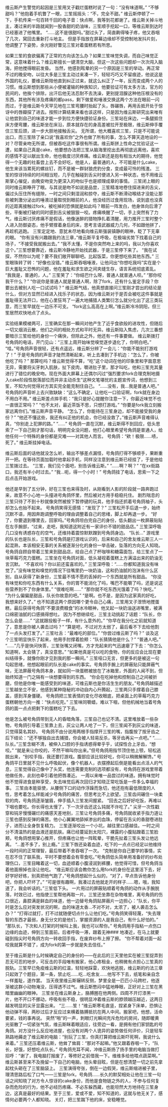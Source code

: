 
维云斯产生警觉的起因是三笙用叉子戳烂蛋糕时说了一句：“没有味道啊。”
“不够甜吗？”他抱着手机瞥了一眼，三笙摇摇头：“不，完全不甜。”
维云斯停顿了一下，手机传来一句百转千回的电子音：快点啊，我等到花都谢了。维云斯关掉斗地主，凑过来的半路就闻到一股香甜的奶油味，三笙顺手挖起一口，等维云斯到达时已经塞进了他嘴里。
“……这不是很甜吗。”甜过头了，简直齁得嗓子疼，他又吞咽了几次，窝回去重新打斗地主。
但是手指放在屏幕边缘却不受控制地发抖片刻，他调整了下姿势，余光刚好瞥见三笙对着蛋糕若有所思。

如果三笙的食欲偏离了正常的方向该怎么办？如果三笙味觉失调，而自己味觉正常，这意味着什么？维云斯擅长一键清空大脑，但这一次这些问题却一次次闯入脑海，把他搅得眼前发昏。
当然，他感到眩晕的另一个原因是三笙的举动。再正常不过的晚安吻，以往大多是三笙主动过来凑一下，轻轻巧巧又不留痕迹，他说这是外国的礼仪，要维云斯陪他直到纠正过来，就这么纠正了一年，反而变成两个人的习惯。维云斯想到那些从小便被灌输的种族知识，他要验证可有太多方法，官方的民间的，他挨个排除，出汗后他无法忍耐不去洗澡，更别提泪腺这种他压根没有的东西，其他所有涉及疼痛的都pass，剩下做爱和唾液交换这两个方法在眼前一闪而过，于是维云斯今天罕见地在三笙弯腰时抬起了头，唇碾唇，再用舌抵开处于惊讶中的唇瓣探了进去。按照计算结果来看也该这样，只是因为维云斯研究出来唯有让他尝到自己的味道才能一步到位方便快捷验证身份。三笙站在床边，一条腿抵住床方便弯腰，维云斯坐在床沿，原本就存在的身高差被拉开至极限，维云斯伸手覆住三笙后颈，进一步大胆地接触舌尖。
无所谓，他大概喜欢三笙，只是不可能说出口，而三笙除了亲口说“我喜欢你”之外也做了所有的事，怎么不算天造地设的一对？尽管亲吻无所谓，但被吞吃这件事很有所谓。维云斯拼上性命之忧验证这一遭，如果自己真是cake，他要想办法把三笙从脑海里挖出去再彻底远离他，喜欢的感情不足以献出生命，他也极度讨厌疼痛。维云斯还是抱有相当大的期待，他觉得一个无趣的社畜尝上去不会好吃，他是人，最普通的人，不可能是什么cake，他生来该当累死的螺丝钉，而不是被一群豺狼虎豹分食，变成最可怜的残渣。
三笙的惊讶持续的时间相当短，几乎在触碰到舌尖时便进入另一种状态，他不用维云斯掌心催促，由晚安吻变为更深入的吻似乎也是顺理成章的事情。
三笙闭上眼的同时维云斯睁开了眼。与其说是吻不如说是品尝，三笙精准地卷住探进来的舌尖，偏过头压住所有缝隙，一时之间只剩湿润和掠夺，维云斯不断滑动喉结才没能让那些被刺激分泌出的唾液过量取悦到眼前的人，他没经历过食用现场，说到底也没真的近距离接触过fork，被吃掉的恐惧就是如此吗？眼前一阵发白，他身体向后滑了些，平衡被打破的同时感到舌尖被狠狠一咬。疼痛唤醒了一切，手上突然有了力气，维云斯讨厌疼痛不是假话，他像迷醉的猎物挣扎着清醒，用力推开三笙时整个人进入防御姿态，他手臂撑着身后的床，思考言语武器威力几何，不如跟他拼了，再趁机逃跑。
三笙定定地、意犹未尽地看向维云斯强装镇静的眼神，眨了下无辜的眼。
“你有没有兴趣跟我约法三章，”维云斯平复呼吸，在极端劣势下找着自己的场子，“不接受我就搬出去。”
“我不太懂，不是你突然吻上来的吗，我以为你喜欢这个。”三笙想要靠近，维云斯冷静地开始找武器，于是三笙停下来了。
“我在试探，不然你以为呢？要不我们敞开聊聊吧。比起饭菜，你更想吃些其他东西。”
三笙眼珠转了转：“好像也没错。”
维云斯吞咽唾液，让他问出“你想吃我吗”实在是个巨大羞耻又恐怖的问题，他在羞耻和求生欲之间夹缝生存，语言系统彻底紊乱。
“我我是，普通的，人。”
三笙笑了：“你结巴什么呀，普通人就普通人呗。”
“那你咬我干什么？”
“你说你是普通人就是普通人啊，除了fork，还有什么鉴定手段？你要出去被别人吃一口试试吗？”
维云斯气结，他真想直接问三笙刚才尝出的结论是什么，但对方显然已经进入找乐子的状态，因为维云斯对于是否会被吃这件事就是羞耻得无法开口，他在心里狂骂了一遍大地捕猎人类繁衍怎么就分化出了这三类玩意，而三笙早就在一边乐不可支。
“fork这么高高在上啊。”维云斯冷冷阴阳，但三笙居然欢快地点了点头。

实验结果模棱两可，三笙确实在那一瞬间对他产生了近乎食欲般的进攻性，但随后一切又烟消云散，他们之间的相处方式和平时无异。维云斯陷入焦虑，几次三番想要暗示三笙给他的身份一个痛快，但除此之外，他还有一件事要做。
维云斯拨打号角鸽的电话，开门见山：“三笙上周开始味觉嗅觉逐步退化了，你明白吧。”
“哇。”号角鸽声音很轻，还有点遥远，维云斯分辨了一会儿：“你能不能别打游戏了！”
于是号角鸽的声音才陡然清晰起来，听上去凑到了手机边：“怎么了，你被他吃了吗？”
那算吃吗？维云斯觉得不算，“吃”这个动词在他的印象里和字面意思无异，需要将尖牙刺入肌肤，扯下皮肉，嚼进肚子里，那才叫吃，他和三笙充其量进行了错位的晚安吻。现在外面大屏幕上还偶尔闪过“强烈要求fork合理克制地摄入cake阶段性脱落部位而并非主动杀生”这种文笔堪忧的主题宣传词，他想到三笙，不知为何觉得对方其实完全能克制住自己。
“……没有，我…我是普通人吧。”
号角鸽的声音听上去兴致缺缺：“这么不确定，让他吃一口验证啊，fork就在身边不用白不用。”
维云斯差点摔手机：“我只是好心提醒你注意一下，你最近味觉不也一直很正常吗？”
“也不太对，最近茶饭不思，只想打游戏。”
“你要是fork我立刻搬家远离你们。”维云斯声音平静。
“怎么了，你能待在三笙身边，却不能接受我的身份？”
“他还不懂这些，我还有纠正他的机会，你已经没救了。”维云斯声音难得认真，“你别走上犯罪的路。”
“……”
号角鸽一直在沉默，维云斯得不到回应，低头思索了一下自己刚才那句话，明明完全没问题，他打心眼里希望号角鸽是普通人，给他任何一个特殊的身份都是灾难——对其他人而言。
号角鸽：“欸！极限……啧，死了。”
维云斯挂掉电话。

维云斯后面的话他就没怎么听，输出不够差点漏怪，号角鸽打得不够顺手，果断重开一把。在等待页面加载时他拿起手机，同样没注意到维云斯已经挂了，于是他给三笙拨过去。
“三笙，我们见个面吧，别告诉维云斯。”
“……啊？啊？”
“在xx街路口，我还有半小时过去。”
“我…呃，得一个小时！”
号角鸽挂了电话，思索一下之后点击开始游戏。

他还是早到了五分钟，好在三笙也来得及时，从刚看到人影的阶段就一路奔跑过来，故意不小心地一头撞进号角鸽怀里，然后被对方用手稳稳托住。
剧烈喘息的三笙只待了不到十秒就像突然被按下暂停键的玩具，他手指还抓着号角鸽袖子，头却怎么也抬不起来。
号角鸽笑得无感情：“发现了？”
三笙松开手后退一步，始终沉默不语，用因奔跑调整呼吸的理由调整着自己的思绪，脚上却再退一步。
“好了，你要退到哪里去，回家吗。”号角鸽坦白完自己的身份，低头翻出一枚屏蔽贴贴在左手腕部，“过来，走吧，我知道这附近有一家评价不错的甜品店。”
三笙深呼吸几口没有诱惑存在的空气，还维持着震惊默默蹭到号角鸽身边。
“队长…”
游戏里的队长也是队长，三笙和号角鸽是打游戏认识的，后来和自己的舍友维云斯三人一起混熟，本该相安无事的关系被逐渐分化的身份一举击破，坠落的方向无人知晓。
号角鸽自顾自带着三笙来到甜品店，给自己点了杯咖啡和糖霜面包，给三笙点了一块草莓巧克力蛋糕。三笙坐在号角鸽对面，低头凝视着蛋糕上方满溢出来的奶油无言沉默。
“不喜欢吗？你以前还蛮喜欢的。”
三笙深呼吸：“……你都知道我没有味觉了。”没有味觉和嗅觉的情况下往嘴里扔一块奶油，这和扔油腻的泡沫有什么区别，自从获得了新身份，三笙最不情不愿的丢掉的一个东西就是所有甜品。
“你没有味觉和你吃东西有什么关系，你的胃不能消化了吗，嘴巴不能嚼了吗，还是说这些营养到不了你身体里。”
“很难吃啊……”
“那你就不吃东西光饿着了吗？快吃。”
“为什么偏偏是甜品，队长你故意的吧。”
“是啊。也不是，是因为这家真的好吃，我想来好久了。”
也不知道这两个原因哪个更令自己心痛，三笙用叉子泄愤地搅蛋糕，最后获得号角鸽“不要浪费粮食”的冰冷眼神，他叉起一块奶油送进嘴里，被满口绵密油腻的口感搞得想吐。
因为不想继续吃，三笙主动挑起了话题：“队长，你怎么会是……”
“这就跟投骰子一样，有什么意外的。”
“你早在我分化之前就知道了，意思是你被人袭击过吗？”
“算是吧，不过对方太弱了，最后看不下去给他割了一点头发打发了。”
三笙吐舌：“最难吃的部位。”
“你尝过维云斯了吗？”
谈及这个三笙明显快乐了起来，他用手肘撑着脸颊：“队长猜猜他是什么？”
“普通人吧。”
“……”几乎是快问快答，三笙张嘴又闭嘴，方才充起来的气迅速瘪了下去：“你怎么知道啊，太会猜了，真没意思。”
“如果他真是可以吃的食物，你的反应会比现在要纠结得多，就像你刚才见到我的那一瞬间。”
三笙哑口无言，但更多的是被这一句勾起思绪，他想起眼前的队长是cake的事实。号角鸽手腕上的屏蔽贴只能屏蔽气味，无法屏蔽号角鸽本身，就如同一块蛋糕被放在了冰箱里，外面的人闻不到，但始终知道一门之隔有一块想要得到的东西。
“你会在吃掉他和控制自己之间被折磨，但他是你唯一能感受到的味道，可维云斯也是你活生生的朋友。”号角鸽越描述三笙越坐立不安，他感到某种隐秘的冲动自内心升腾起，三笙两只手撑着自己膝盖，感到浑身僵硬。
号角鸽把三笙表情的变化尽收眼底，把桌面上的草莓巧克力蛋糕朝他方向一推：“快点吃完。”
三笙味同嚼蜡，难以下咽，但他机械地当着号角鸽的面一点点把剩下的蛋糕吃了下去。

他是怎么被号角鸽带到无人的昏暗角落，三笙自己也记不清。这里堆放着一些杂物，号角鸽引导着三笙靠上去，灰尘让两人呛了一下，但三笙闻不到灰尘的味道，只觉得莫名其妙。
号角鸽不由分说用两根手指撑开三笙的嘴，指腹按了按牙齿之后下结论：“还不够独自出去捕猎，你会被人轻易反杀，等牙齿再尖一点吧。”
“……队长。”三笙含糊不清，被伸入口腔的手指诱惑得晕乎乎，试探性合上牙齿，“想咬。”
“就是来让你咬的，不然干嘛叫你出来。”但号角鸽用指节顶住他上颚，轻松逃脱出来，“别咬手指，我还要打游戏。腹部应该比较好吃，你可以稍微解解馋。”
号角鸽平日里就不见什么呼吸起伏，像个机器人，衣摆撩起后倒是能看出点活人的气息，三笙觉得自己像中了头奖，他连需要克制的选项都没有，号角鸽在游戏里带着他做任务，此刻也牵引着他把唇凑近。
一周以来唯一品尝过的味道。拥有味觉时他不觉得进食是种享受，失去味觉后再次回归才知晓正常吃饭是一件多么幸福的事。
三笙由本能驱使，从腰侧下口的动作浮躁而急切，他还抱有最低限度的人性，思考着怎么样能减少号角鸽的痛苦，但思考比不上欲望。三笙齿间碾住一块柔软的肉，号角鸽逐渐皱眉，伸手插入三笙发间握紧。
“回去之后好好吃饭，再难以下咽也要吃。你长得也太慢了，下一次牙齿还这么钝就不许吃了。”
尖牙一次性戳穿和钝牙慢慢碾烂的痛感天差地别，三笙让号角鸽多痛，号角鸽就收紧手指力道让三笙也感到反弹的痛苦。他小心翼翼地舔掉渗出的血珠，停留在舌尖的香甜卷进肚子，进而让全身恢复精力。
三笙逐渐咬出一个小坑，越往里口感越佳。一时之间分不清温热的是血液还是肌肤。痛已经蔓延到太阳穴，裸露的小腹贴蹭着三笙脸颊，号角鸽想用掌心推开，但疼痛也让他一阵眩晕，干脆先扯着三笙头发让他远离。
“…差不多了，别上瘾。”
三笙下唇还染着血迹，吃下的一点点已经足以他维持一段时间的正常理智，最后带着不舍吞咽了一次。
“克制是你自己要学的事情，实在忍不住了联系我，平时不要想着会有零食吃。”号角鸽低头简单用准备好的纱布处理伤口，三笙目睹着这一切，血迹顺着小腹浸润到裤腰，他觉得可惜，但号角鸽当着他面擦掉也没让他吃。
“维云斯应该会教你怎么用fork的身份在这里活下去，好好学好好练，别真把他气跑了，”号角鸽想起什么似的，“对了，早点告诉他身份吧，你把人吓坏了。”
“可是很有趣啊，我凑过去他就走开的样子……嗯，哦，我知道了，我会听话的。”三笙低下头。
一片用过的屏蔽贴顺着号角鸽的动作从手腕脱落，时效已过，他指使三笙帮他再取一片。三笙还坐靠在杂物堆里，离号角鸽的伤口很近，鼻腔满是鲜血的味道，他一边替号角鸽贴屏蔽片一边担心：“队长，你平时是怎么应对突发状况的啊，血的味道太香…不对不对，太浓了，被人袭击怎么办？”
“打得过就打，打不过就随便切点什么让他们吃。”号角鸽笑得轻蔑，“失去理智的东西才最弱，身无分文的是他们，掌握资源的人是我自己，有什么好怕的。”
“那队长，下次和人打架的时候叫上我，我也可以帮你。”
号角鸽用手指粘一点伤口边缘的血迹，伸到三笙面前。后者呼吸一滞，跟着无神### 地凑近，在马上就要碰到指尖时号角鸽方向一转收回手指，在废弃纱布上擦了擦。
“你不帮着对面一起咬我就算不错了，成为fork的第一步就是失去信任。”


至于维云斯是什么时候确定自己的身份的——在此后的三天里他实在被三笙捉弄到忍无可忍的地步，可反击的手段唯有搬家，他心疼租金，也稍微有点担心三笙真的脱轨。三笙早已免疫维云斯的红温，轻轻地踩雷，欢快地逃脱，维云斯的约法三章只起效了个题目，第一条，禁止吃……吃…吃舍友……他写不下去，纸笔和亲自念一样羞耻，遂作罢。
当天夜里维云斯辗转反侧，梦里全是一匹匹小马跨栏，他逐渐被这群小动物淹没，压得透不过气。维云斯憋闷中猛地睁眼，正好对上三笙在黑暗里幽幽的眼神。
三笙坐在维云斯身上，胳膊圈在他两侧。四周不开灯漆黑一片，他不开口不挪动，呼吸有些不稳，很明显冲着维云斯的脖颈越压越近，这两日越发明显的尖牙显露出来。
“三……笙！”维云斯寒毛直竖，捏紧身下床单，恐惧让他动弹不得，两秒过后才反应过来横着胳膊抵抗在两人中间。搬家吧，他想，活命要紧，钱的事再说。
突然“啪”的一声，刺眼灯光瞬间充斥危险的房间，随即暖黄光驱散了一切紧张气氛，维云斯眯着眼适应，往旁边一看，是拥有他们家钥匙的号角鸽。对方没什么反应地进屋，也没有对两个人诡异的姿势做任何评价，只是轻车熟路地薅走了维云斯的电脑：“别玩了三笙，你真打算把维云斯吓死啊，我说什么来着。”
三笙还压着维云斯，他耸了耸肩：“那对不起嘛。”他又跟着吞咽一下，“队长，好饿，好想吃点队长。”
号角鸽充耳不闻，冲维云斯扬了扬手里的电脑当做打招呼：“谢了，我电脑打报废了，等修好之前借我一下。维维多给他喂点蔬菜啊。”
维云斯甚至来不及挽留一下自己的电脑，他头晕目眩，但是在想清楚一切之前先拿起枕头砸在了三笙脑袋上。
三笙演得夸张，倒在一边假哭，维云斯缩进被子里，理清思路后松了口气——三笙是fork，号角鸽……长久的默契相处让他在三笙一句话之间知晓了对方令人惊讶的cake身份，而他是食物链之外的人，不参与任何复杂而危险的行为，他不必经历疼痛、不必东躲西藏，也能坦然大方地待在三笙身边，这真是最好的结果。至于三笙，爱或不爱，知不知道的，这就与他无关了，感情何必要两个人都知晓。
关灯，把三笙踹下他的床，安稳睡觉。

